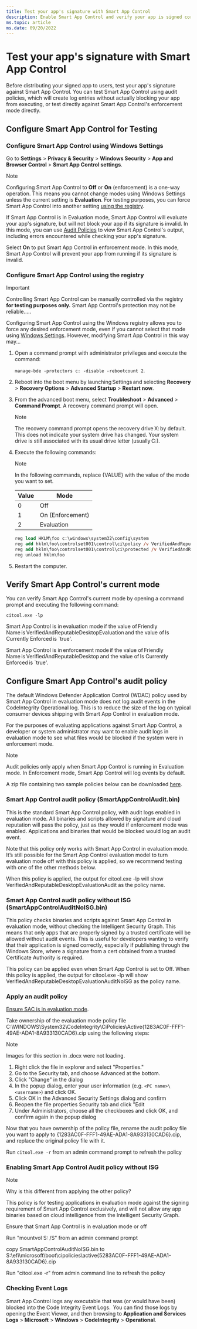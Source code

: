 ```yaml
---
title: Test your app's signature with Smart App Control
description: Enable Smart App Control and verify your app is signed correctly
ms.topic: article
ms.date: 09/20/2022
---
```


# Test your app's signature with Smart App Control

Before distributing your signed app to users, test your app's signature against Smart App Control. You can test Smart App Control using audit policies, which will create log entries without actually blocking your app from executing, or test directly against Smart App Control's enforcement mode directly.

## Configure Smart App Control for Testing

### Configure Smart App Control using Windows Settings

Go to **Settings** > **Privacy & Security** > **Windows Security** > **App and Browser Control** > **Smart App Control settings**.

> [!NOTE]
> Configuring Smart App Control to **Off** or **On** (enforcement) is a one-way operation. This means you cannot change modes using Windows Settings unless the current setting is **Evaluation**. For testing purposes, you can force Smart App Control into another setting [using the registry](#configure-smart-app-control-using-the-registry).

If Smart App Control is in Evaluation mode, Smart App Control will evaluate your app's signature, but will not block your app if its signature is invalid. In this mode, you can use [Audit Policies](#audit-policies) to view Smart App Control's output, including errors encountered while checking your app's signature.

Select **On** to put Smart App Control in enforcement mode. In this mode, Smart App Control will prevent your app from running if its signature is invalid.

### Configure Smart App Control using the registry

> [!IMPORTANT]
> Controlling Smart App Control can be manually controlled via the registry **for testing purposes only.** Smart App Control's protection may not be reliable.....

Configuring Smart App Control using the Windows registry allows you to force any desired enforcement mode, even if you cannot select that mode using [Windows Settings](#configure-smart-app-control-using-windows-settings). However, modifying Smart App Control in this way may...

1. Open a command prompt with administrator privileges and execute the command:

    `manage-bde -protectors c: -disable -rebootcount 2`.

2. Reboot into the boot menu by launching Settings and selecting **Recovery** > **Recovery Options** > **Advanced Startup** > **Restart now**.

3. From the advanced boot menu, select **Troubleshoot** > **Advanced** > **Command Prompt**. A recovery command prompt will open.

    > [!NOTE]
    > The recovery command prompt opens the recovery drive X: by default. This does not indicate your system drive has changed. Your system drive is still associated with its usual drive letter (usually C:).

4. Execute the following commands:

    > [!NOTE]
    > In the following commands, replace {VALUE} with the value of the mode you want to set.
    >
    > | Value | Mode             |
    > |-------|------------------|
    > | 0     | Off              |
    > | 1     | On (Enforcement) |
    > | 2     | Evaluation       |

    ```ps
    reg load HKLM\foo c:\windows\system32\config\system
    reg add hklm\foo\controlset001\control\ci\policy /v VerifiedAndReputablePolicyState /t REG_DWORD /d {VALUE} /f 
    reg add hklm\foo\controlset001\control\ci\protected /v VerifiedAndReputablePolicyStateMinValueSeen /t REG_DWORD /d {VALUE} /f
    reg unload hklm\foo
    ```

5. Restart the computer.

## Verify Smart App Control's current mode

You can verify Smart App Control's current mode by opening a command prompt and executing the following command:

`citool.exe -lp`

Smart App Control is in evaluation mode if the value of Friendly Name is VerifiedAndReputableDesktopEvaluation and the value of Is Currently Enforced is `true'.

Smart App Control is in enforcement mode if the value of Friendly Name is VerifiedAndReputableDesktop and the value of Is Currently Enforced is `true'.

## Configure Smart App Control's audit policy

The default Windows Defender Application Control (WDAC) policy used by Smart App Control in evaluation mode does not log audit events in the CodeIntegrity Operational log. This is to reduce the size of the log on typical consumer devices shipping with Smart App Control in evaluation mode.

For the purposes of evaluating applications against Smart App Control, a developer or system administrator may want to enable audit logs in evaluation mode to see what files would be blocked if the system were in enforcement mode.  

> [!NOTE]
> Audit policies only apply when Smart App Control is running in Evaluation mode. In Enforcement mode, Smart App Control will log events by default.

A zip file containing two sample policies below can be downloaded [here](aka.ms/sacauditpolicies).

### Smart App Control audit policy (SmartAppControlAudit.bin)

This is the standard Smart App Control policy, with audit logs enabled in evaluation mode. All binaries and scripts allowed by signature and cloud reputation will pass the policy, just as they would if enforcement mode was enabled. Applications and binaries that would be blocked would log an audit event.

Note that this policy only works with Smart App Control in evaluation mode. It’s still possible for the Smart App Control evaluation model to turn evaluation mode off with this policy is applied, so we recommend testing with one of the other methods below.

When this policy is applied, the output for citool.exe -lp will show VerifiedAndReputableDesktopEvaluationAudit as the policy name.

### Smart App Control audit policy without ISG (SmartAppControlAuditNoISG.bin)

This policy checks binaries and scripts against Smart App Control in evaluation mode, without checking the Intelligent Security Graph. This means that only apps that are properly signed by a trusted certificate will be allowed without audit events. This is useful for developers wanting to verify that their application is signed correctly, especially if publishing through the Windows Store, where a signature from a cert obtained from a trusted Certificate Authority is required.

This policy can be applied even when Smart App Control is set to Off. When this policy is applied, the output for citool.exe -lp will show VerifiedAndReputableDesktopEvaluationAuditNoISG as the policy name.

### Apply an audit policy

[Ensure SAC is in evaluation mode](#configure-smart-app-control-for-testing).

Take ownership of the evaluation mode policy file C:\WINDOWS\System32\CodeIntegrity\CiPolicies\Active\{1283AC0F-FFF1-49AE-ADA1-8A933130CAD6}.cip using the following steps:  

> [!NOTE]
> Images for this section in .docx were not loading.

1. Right click the file in explorer and select "Properties."
1. Go to the Security tab, and choose Advanced at the bottom.
1. Click "Change" in the dialog  
1. In the popup dialog, enter your user information (e.g. `<PC name>\<username>`) and click OK.
1. Click OK in the Advanced Security Settings dialog and confirm  
1. Reopen the file properties Security tab and click "Edit  
1. Under Administrators, choose all the checkboxes and click OK, and confirm again in the popup dialog  

Now that you have ownership of the policy file, rename the audit policy file you want to apply to {1283AC0F-FFF1-49AE-ADA1-8A933130CAD6}.cip, and replace the original policy file with it.

Run `citool.exe -r` from an admin command prompt to refresh the policy  

### Enabling Smart App Control Audit policy without ISG  

> [!NOTE]
> Why is this different from applying the other policy?

This policy is for testing applications in evaluation mode against the signing requirement of Smart App Control exclusively, and will not allow any app binaries based on cloud intelligence from the Intelligent Security Graph. 

Ensure that Smart App Control is in evaluation mode or off  

Run "mountvol S: /S" from an admin command prompt  

copy SmartAppControlAuditNoISG.bin to S:\efi\microsoft\boot\cipolicies\active\{5283AC0F-FFF1-49AE-ADA1-8A933130CAD6}.cip  

Run "citool.exe -r" from admin command line to refresh the policy  

### Checking Event Logs  

Smart App Control logs any executable that was (or would have been) blocked into the Code Integrity Event Logs.  You can find those logs by opening the Event Viewer, and then browsing to **Application and Services Logs** > **Microsoft** > **Windows** > **CodeIntegrity** > **Operational**.  
